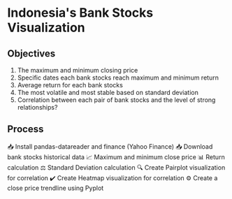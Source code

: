 # Indonesia's Bank Stocks Visualization


## Objectives
1. The maximum and minimum closing price
2. Specific dates each bank stocks reach maximum and minimum return
3. Average return for each bank stocks
4. The most volatile and most stable based on standard deviation
5. Correlation between each pair of bank stocks and the level of strong relationships?

## Process
📥 Install pandas-datareader and finance (Yahoo Finance)
📥 Download bank stocks historical data
📈 Maximum and minimum close price
📊 Return calculation
⚖️ Standard Deviation calculation
🔍 Create Pairplot visualization for correlation
✔️ Create Heatmap visualization for correlation
⚙️ Create a close price trendline using Pyplot
